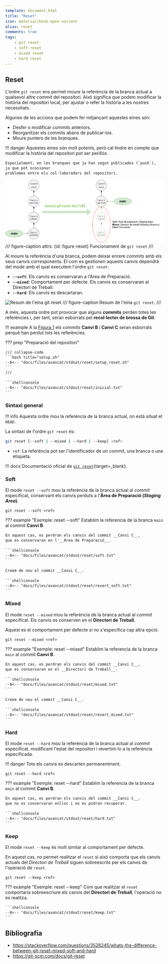```yaml
---
template: document.html
title: "Reset"
icon: material/book-open-variant
alias: reset
comments: true
tags:
    - git reset
    - soft reset
    - mixed reset
    - hard reset
---
```


## Reset
L'ordre `git reset` ens permet moure la referència de la branca actual a qualsevol
altre _commit_ del repositori.
Això significa que podem modificar la història del repositori local,
per ajustar o refer la història a les nostres necessitats.

Algunes de les accions que podem fer mitjançant aquestes eines són:

- Desfer o modificar commits anteriors.
- Reorganitzar els commits abans de publicar-los.
- Moure punters de les branques.

!!! danger
    Aquestes eines són molt potents, però cal tindre en compte que modificar la història del repositori
    pot ser perillós.

    Especialment, en les branques que ja han segut publicades (`push`),  ja que pot ocasionar
    problemes entre els col·laboradors del repositori.


![Funcionament de git reset](img/reset/reset.png)
/// figure-caption
    attrs: {id: figure-reset}
Funcionament de `git reset`
///

Al moure la referència d'una branca, podem deixar enrere _commits_ amb els seus canvis corresponents.
El com es gestionen aquests canvis dependrà del mode amb el qual executem l'ordre `git reset`:

- __`--soft`__: Els canvis es conservaran a l'Àrea de Preparació.
- __`--mixed`__: Comportament per defecte. Els canvis es conservaran al Directori de Treball.
- __`--hard`__: Els canvis es descartaran.

![Resum de l'eina git reset](img/reset/resum_reset.png)
/// figure-caption
Resum de l'eina `git reset`.
///

A més, aquesta ordre pot provocar que alguns __commits__ perden totes les referències i,
per tant, seran esborrats pel __recol·lector de brossa de Git__.

!!! example
    A la [Figura 1](#figure-reset) els _commits_ __Canvi B__ i __Canvi C__
    seran esborrats perquè han perdut tots les referències.

??? prep "Preparació del repositori"

    /// collapse-code
    ```bash title="setup.sh"
    --8<-- "docs/files/avancat/stdout/reset/setup_reset.sh"
    ```
    ///

    ```shellconsole
    --8<-- "docs/files/avancat/stdout/reset/inicial.txt"
    ```

### Sintaxi general

!!! info
    Aquesta ordre mou la referència de la branca actual, on està situat el `HEAD`.

La sintaxi de l'ordre `git reset` és:
```bash
git reset [--soft | --mixed | --hard | --keep] <ref>
```

- `ref`: La referència pot ser l'identificador de un commit, una branca o una etiqueta.

!!! docs
    Documentació oficial de [`git reset`](https://git-scm.com/docs/git-reset){target=_blank}.


### Soft
El mode `reset --soft` mou la referència de la branca actual al _commit_ especificat,
conservant els canvis perduts a l'__Àrea de Preparació (_Staging Area_)__.

```
git reset --soft <ref>
```

??? example "Exemple: reset --soft"
    Establim la referencia de la branca `main` al commit __Canvi B__.

    En aquest cas, es perdran els canvis del commit __Canvi C__,
    que es conservaran en l'__Àrea de Preparació__.

    ```shellconsole
    --8<-- "docs/files/avancat/stdout/reset/soft.txt"
    ```

    Creem de nou el commit __Canvi C__.

    ```shellconsole
    --8<-- "docs/files/avancat/stdout/reset/revert_soft.txt"
    ```

### Mixed
El mode `reset --mixed` mou la referència de la branca actual al _commit_ especificat.
Els canvis es conserven en el __Directori de Treball__.

Aquest es el comportament per defecte si no s'especifica cap altra opció.

```
git reset --mixed <ref>
```

??? example "Exemple: reset --mixed"
    Establim la referencia de la branca `main` al commit __Canvi B__.

    En aquest cas, es perdran els canvis del commit __Canvi C__,
    que es conservaran en el __Directori de Treball__.

    ```shellconsole
    --8<-- "docs/files/avancat/stdout/reset/mixed.txt"
    ```

    Creem de nou el commit __Canvi C__.

    ```shellconsole
    --8<-- "docs/files/avancat/stdout/reset/revert_mixed.txt"
    ```


### Hard
El mode `reset --hard` mou la referència de la branca actual al _commit_ especificat.
modificant l'estat del repositori i revertint-lo a la referència especificada.

!!! danger
    Tots els canvis es descarten permanentment.

```
git reset --hard <ref>
```

??? example "Exemple: reset --hard"
    Establim la referencia de la branca `main` al commit __Canvi B__.

    En aquest cas, es perdran els canvis del commit __Canvi C__,
    que no es conservaran enlloc i no es podran recuperar.

    ```shellconsole
    --8<-- "docs/files/avancat/stdout/reset/hard.txt"
    ```


### Keep
El mode `reset --keep` és molt similar al comportament per defecte.

En aquest cas, no permet realitzar el `reset` si això comporta
que els canvis actuals del _Directori de Treball_ siguen sobreescrits
per els canvis de l'operació de `reset`.

```
git reset --keep <ref>
```

??? example "Exemple: reset --keep"
    Com que realitzar el `reset` comportaria sobreescriure els canvis del __Directori de Treball__,
    l'operació no es realitza.

    ```shellconsole
    --8<-- "docs/files/avancat/stdout/reset/keep.txt"
    ```


## Bibliografia
- https://stackoverflow.com/questions/3528245/whats-the-difference-between-git-reset-mixed-soft-and-hard
- https://git-scm.com/docs/git-reset
